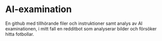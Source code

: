 # AI-examination
En github med tillhörande filer och instruktioner samt analys av AI examinationen, i mitt fall en redditbot som analyserar bilder och försöker hitta fotbollar.
